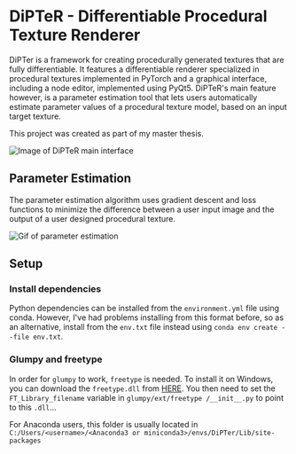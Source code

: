 # DiPTeR - Differentiable Procedural Texture Renderer

DiPTer is a framework for creating procedurally generated textures that are fully differentiable. It features a differentiable renderer specialized in procedural textures implemented in PyTorch and a graphical interface, including a node editor, implemented using PyQt5. DiPTeR's main feature however, is a parameter estimation tool that lets users automatically estimate parameter values of a procedural texture model, based on an input target texture.

This project was created as part of my master thesis.

![Image of DiPTeR main interface](https://imgur.com/TdTj4Us.png)

## Parameter Estimation

The parameter estimation algorithm uses gradient descent and loss functions to minimize the difference between a user input image and the output of a user designed procedural texture.

![Gif of parameter estimation](https://i.imgur.com/BsE4Oxz.gif)
 
## Setup

### Install dependencies

Python dependencies can be installed from the `environment.yml` file using conda. However, I've had problems installing from this format before, so as an alternative, install
 from the `env.txt` file instead using `conda env create --file env.txt`.
  
### Glumpy and freetype
In order for `glumpy` to work, `freetype` is needed. To install it on Windows, you can download the `freetype.dll` from 
[HERE](https://github.com/ubawurinna/freetype-windows-binaries/blob/master/win64/freetype.dll). You then need to set the `FT_Library_filename` variable in `glumpy/ext/freetype
/__init__.py` to point to this `.dll`...

For Anaconda users, this folder is usually located in `C:/Users/<username>/<Anaconda3 or miniconda3>/envs/DiPTer/Lib/site-packages`
